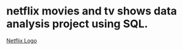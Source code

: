 # netflix movies and tv shows data analysis project using SQL.
[Netflix Logo](https://github.com/anujPs15102002/netflix_sql_project/blob/main/logo.png)
